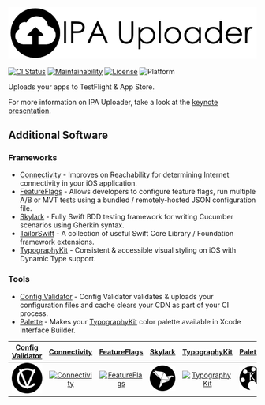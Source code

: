 ![IPA Uploader](https://github.com/rwbutler/IPAUploader/raw/master/docs/images/ipa-uploader-banner.png)

[![CI Status](http://img.shields.io/travis/rwbutler/ConfigValidator.svg?style=flat)](https://travis-ci.org/rwbutler/IPAUploader)
[![Maintainability](https://api.codeclimate.com/v1/badges/68758295a60203d6a031/maintainability)](https://codeclimate.com/github/rwbutler/IPAUploader/maintainability)
[![License](https://img.shields.io/cocoapods/l/TypographyKit.svg?style=flat)](https://github.com/rwbutler/IPAUploader/blob/master/LICENSE)
![Platform](https://img.shields.io/badge/platform-macOS-lightgrey.svg)

Uploads your apps to TestFlight & App Store.

For more information on IPA Uploader, take a look at the [keynote presentation](https://github.com/rwbutler/IPAUploader/blob/master/docs/presentations/ipa-uploader.pdf).

## Additional Software

### Frameworks

* [Connectivity](https://github.com/rwbutler/Connectivity) - Improves on Reachability for determining Internet connectivity in your iOS application.
* [FeatureFlags](https://github.com/rwbutler/FeatureFlags) - Allows developers to configure feature flags, run multiple A/B or MVT tests using a bundled / remotely-hosted JSON configuration file.
* [Skylark](https://github.com/rwbutler/Skylark) - Fully Swift BDD testing framework for writing Cucumber scenarios using Gherkin syntax.
* [TailorSwift](https://github.com/rwbutler/TailorSwift) - A collection of useful Swift Core Library / Foundation framework extensions.
* [TypographyKit](https://github.com/rwbutler/TypographyKit) - Consistent & accessible visual styling on iOS with Dynamic Type support.

### Tools

* [Config Validator](https://github.com/rwbutler/ConfigValidator) - Config Validator validates & uploads your configuration files and cache clears your CDN as part of your CI process.
* [Palette](https://github.com/rwbutler/TypographyKitPalette) - Makes your [TypographyKit](https://github.com/rwbutler/TypographyKit) color palette available in Xcode Interface Builder.


[Config Validator](https://github.com/rwbutler/ConfigValidator)          | [Connectivity](https://github.com/rwbutler/Connectivity)          |  [FeatureFlags](https://github.com/rwbutler/FeatureFlags)          | [Skylark](https://github.com/rwbutler/Skylark) | [TypographyKit](https://github.com/rwbutler/TypographyKit) | [Palette](https://github.com/rwbutler/TypographyKitPalette)
:-------------------------:|:-------------------------:|:-------------------------:|:-------------------------:|:-------------------------:|:-------------------------:
[![Config Validator](https://raw.githubusercontent.com/rwbutler/ConfigValidator/master/docs/images/config-validator-logo.png)](https://github.com/rwbutler/ConfigValidator)   | [![Connectivity](https://github.com/rwbutler/Connectivity/raw/master/ConnectivityLogo.png)](https://github.com/rwbutler/Connectivity)   | [![FeatureFlags](https://raw.githubusercontent.com/rwbutler/FeatureFlags/master/docs/images/feature-flags-logo.png)](https://github.com/rwbutler/FeatureFlags)   | [![Skylark](https://github.com/rwbutler/Skylark/raw/master/SkylarkLogo.png)](https://github.com/rwbutler/Skylark) |  [![TypographyKit](https://github.com/rwbutler/TypographyKit/raw/master/TypographyKitLogo.png)](https://github.com/rwbutler/TypographyKit) | [![Palette](https://github.com/rwbutler/TypographyKitPalette/raw/master/PaletteLogo.png)](https://github.com/rwbutler/TypographyKitPalette)
